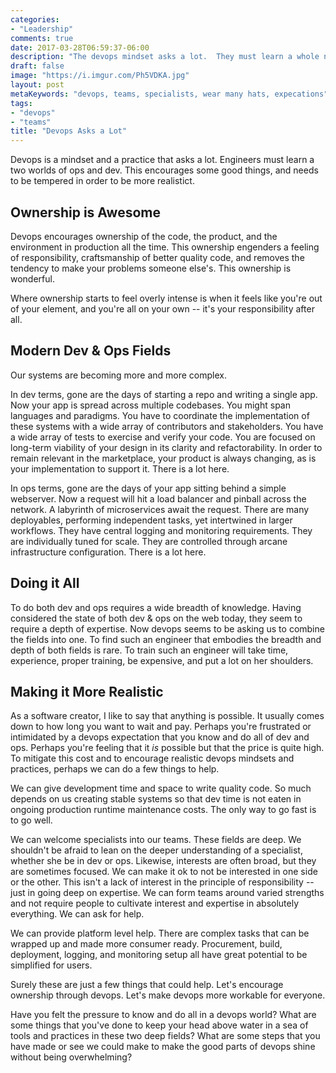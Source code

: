 ```yaml
---
categories:
- "Leadership"
comments: true
date: 2017-03-28T06:59:37-06:00
description: "The devops mindset asks a lot.  They must learn a whole new world of ops, in addition to development."
draft: false
image: "https://i.imgur.com/Ph5VDKA.jpg"
layout: post
metaKeywords: "devops, teams, specialists, wear many hats, expecations"
tags:
- "devops"
- "teams"
title: "Devops Asks a Lot"
---
```


Devops is a mindset and a practice that asks a lot.  Engineers must learn a two worlds of ops and dev.  This encourages some good things, and needs to be tempered in order to be more realistict.

<!--more-->

## Ownership is Awesome

Devops encourages ownership of the code, the product, and the environment in production all the time.  This ownership engenders a feeling of responsibility, craftsmanship of better quality code, and removes the tendency to make your problems someone else's.  This ownership is wonderful.

Where ownership starts to feel overly intense is when it feels like you're out of your element, and you're all on your own -- it's your responsibility after all.

## Modern Dev & Ops Fields

Our systems are becoming more and more complex.

In dev terms, gone are the days of starting a repo and writing a single app. Now your app is spread across multiple codebases.  You might span languages and paradigms.  You have to coordinate the implementation of these systems with a wide array of contributors and stakeholders.  You have a wide array of tests to exercise and verify your code. You are focused on long-term viability of your design in its clarity and refactorability.  In order to remain relevant in the marketplace, your product is always changing, as is your implementation to support it.  There is a lot here.

In ops terms, gone are the days of your app sitting behind a simple webserver.  Now a request will hit a load balancer and pinball across the network. A labyrinth of microservices await the request.  There are many deployables, performing independent tasks, yet intertwined in larger workflows.  They have central logging and monitoring requirements.  They are individually tuned for scale.  They are controlled through arcane infrastructure configuration.  There is a lot here.

## Doing it All

To do both dev and ops requires a wide breadth of knowledge. Having considered the state of both dev & ops on the web today, they seem to require a depth of expertise.  Now devops seems to be asking us to combine the fields into one.  To find such an engineer that embodies the breadth and depth of both fields is rare.  To train such an engineer will take time, experience, proper training, be expensive, and put a lot on her shoulders.

## Making it More Realistic

As a software creator, I like to say that anything is possible.  It usually comes down to how long you want to wait and pay.  Perhaps you're frustrated or intimidated by a devops expectation that you know and do all of dev and ops. Perhaps you're feeling that it *is* possible but that the price is quite high. To mitigate this cost and to encourage realistic devops mindsets and practices, perhaps we can do a few things to help.

We can give development time and space to write quality code.  So much depends on us creating stable systems so that dev time is not eaten in ongoing production runtime maintenance costs.  The only way to go fast is to go well.

We can welcome specialists into our teams.  These fields are deep.  We shouldn't be afraid to lean on the deeper understanding of a specialist, whether she be in dev or ops.  Likewise, interests are often broad, but they are sometimes focused.  We can make it ok to not be interested in one side or the other. This isn't a lack of interest in the principle of responsibility -- just in going deep on expertise.  We can form teams around varied strengths and not require people to cultivate interest and expertise in absolutely everything.  We can ask for help.

We can provide platform level help.  There are complex tasks that can be wrapped up and made more consumer ready.  Procurement, build, deployment, logging, and monitoring setup all have great potential to be simplified for users.

Surely these are just a few things that could help.  Let's encourage ownership through devops.  Let's make devops more workable for everyone.

Have you felt the pressure to know and do all in a devops world?  What are some things that you've done to keep your head above water in a sea of tools and practices in these two deep fields?  What are some steps that you have made or see we could make to make the good parts of devops shine without being overwhelming?

